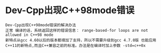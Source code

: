 # Dev-Cpp出现C++98mode错误

```text
Dev-Cpp出现C++98mode错误的解决办法
正常 编译的话，系统返回这样的错误信息： range-based-for loops are not allowed in C++98 mode
新特点从gcc 4.60以后的版本都填加了支持，所以不需要升级到gcc 4.7.0版 也能应用C++11的新特点,而且C++兼容之前的标准。办法是在编译时加上参数 -std=c++0x
```